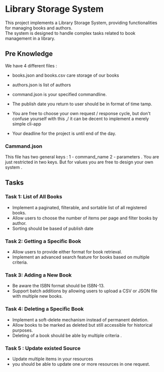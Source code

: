 # Library Storage System

This project implements a Library Storage System, providing functionalities for managing books and authors.\
The system is designed to handle complex tasks related to book management in a library.

## Pre Knowledge

We have 4 different files :

- books.json and books.csv care storage of our books
- authors.json is list of authors
- command.json is your specified commandline.
- The publish date you return to user should be in format of time tamp.
- You are free to choose your own request / response cycle, but don't confuse yourself with this ,/ it can be decent to implement a merely simple cli-app

- Your deadline for the project is until end of the day.

### Cammand.json

This file has two general keys : 1 - command_name 2 - parameters .
You are just restricted in two keys. But for values you are free to design your own system .

## Tasks

### Task 1: List of All Books

- Implement a paginated, filterable, and sortable list of all registered books.
- Allow users to choose the number of items per page and filter books by author.
- Sorting should be based of publish date
<!-- - Implement caching mechanisms for better performance. -->

### Task 2: Getting a Specific Book

- Allow users to provide either format for book retrieval.
- Implement an advanced search feature for books based on multiple criteria.

### Task 3: Adding a New Book

- Be aware the ISBN format should be ISBN-13.
- Support batch additions by allowing users to upload a CSV or JSON file with multiple new books.
<!-- - Implement a versioning system for books, allowing updates and maintaining a history of changes. -->

### Task 4: Deleting a Specific Book

- Implement a soft-delete mechanism instead of permanent deletion.
- Allow books to be marked as deleted but still accessible for historical purposes.
- Deleting of a book should be able by multiple criteria .

### Task 5 : Update existed Source

- Update multiple items in your resources
- you should be able to update one or more resources in one request.
